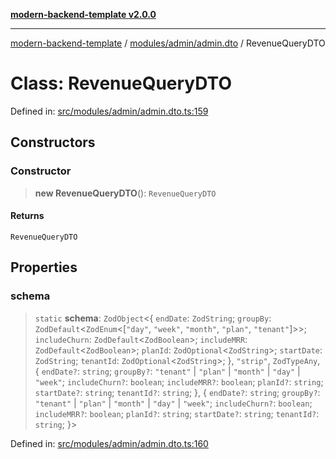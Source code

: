 [**modern-backend-template v2.0.0**](../../../../README.md)

***

[modern-backend-template](../../../../modules.md) / [modules/admin/admin.dto](../README.md) / RevenueQueryDTO

# Class: RevenueQueryDTO

Defined in: [src/modules/admin/admin.dto.ts:159](https://github.com/maemreyo/saas-4cus-nodejs/blob/1a77de11cd6eaefe66c31c7f5de281673fc25ce5/src/modules/admin/admin.dto.ts#L159)

## Constructors

### Constructor

> **new RevenueQueryDTO**(): `RevenueQueryDTO`

#### Returns

`RevenueQueryDTO`

## Properties

### schema

> `static` **schema**: `ZodObject`\<\{ `endDate`: `ZodString`; `groupBy`: `ZodDefault`\<`ZodEnum`\<\[`"day"`, `"week"`, `"month"`, `"plan"`, `"tenant"`\]\>\>; `includeChurn`: `ZodDefault`\<`ZodBoolean`\>; `includeMRR`: `ZodDefault`\<`ZodBoolean`\>; `planId`: `ZodOptional`\<`ZodString`\>; `startDate`: `ZodString`; `tenantId`: `ZodOptional`\<`ZodString`\>; \}, `"strip"`, `ZodTypeAny`, \{ `endDate?`: `string`; `groupBy?`: `"tenant"` \| `"plan"` \| `"month"` \| `"day"` \| `"week"`; `includeChurn?`: `boolean`; `includeMRR?`: `boolean`; `planId?`: `string`; `startDate?`: `string`; `tenantId?`: `string`; \}, \{ `endDate?`: `string`; `groupBy?`: `"tenant"` \| `"plan"` \| `"month"` \| `"day"` \| `"week"`; `includeChurn?`: `boolean`; `includeMRR?`: `boolean`; `planId?`: `string`; `startDate?`: `string`; `tenantId?`: `string`; \}\>

Defined in: [src/modules/admin/admin.dto.ts:160](https://github.com/maemreyo/saas-4cus-nodejs/blob/1a77de11cd6eaefe66c31c7f5de281673fc25ce5/src/modules/admin/admin.dto.ts#L160)
